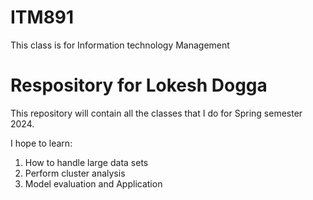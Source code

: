# ITM891
 This class is for Information technology Management

 # Respository for Lokesh Dogga

 This repository will contain all the classes that I do for Spring semester 2024.
 
 
I hope to learn:
1. How to handle large data sets
2. Perform cluster analysis
3. Model evaluation and Application